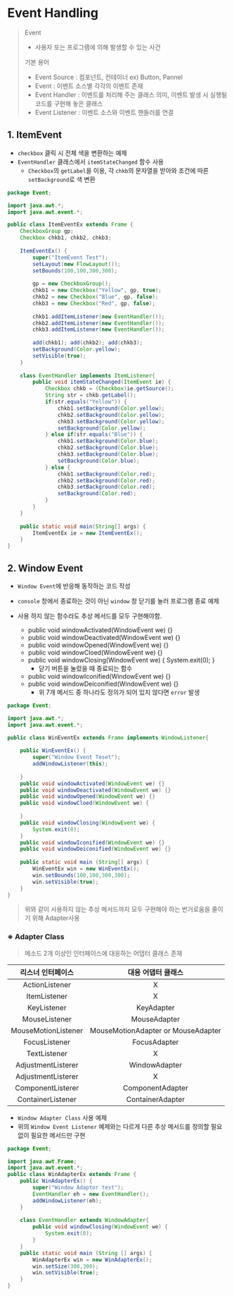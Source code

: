 # Event Handling

> Event
>
> - 사용자 또는 프로그램에 의해 발생할 수 있는 사건
>
> 기본 용어
>
> - Event Source : 컴포넌트, 컨테이너 ex) Button, Pannel
> - Event : 이벤트 소스별 각각의 이벤트 존재
> - Event Handler : 이벤트를 처리해 주는 클래스 의미, 이벤트 발생 시 실행될 코드를 구현해 놓은 클래스
> - Event Listener : 이벤트 소스와 이벤트 핸들러를 연결



## 1. ItemEvent

- `checkbox` 클릭 시 전체 색을 변환하는 예제
- `EventHandler` 클래스에서 `itemStateChanged` 함수 사용
  - `Checkbox`의 `getLabel`을 이용, 각 `chkb`의 문자열을 받아와 조건에 따른 `setBackground`로 색 변환

```java
package Event;

import java.awt.*;
import java.awt.event.*;

public class ItemEventEx extends Frame {
	CheckboxGroup gp;
	Checkbox chkb1, chkb2, chkb3; 
	
	ItemEventEx() {
		super("ItemEvent Test");
		setLayout(new FlowLayout());
		setBounds(100,100,300,300);
		
		gp = new CheckboxGroup();
		chkb1 = new Checkbox("Yellow", gp, true);
		chkb2 = new Checkbox("Blue", gp, false);
		chkb3 = new Checkbox("Red", gp, false);
		
		chkb1.addItemListener(new EventHandler());
		chkb2.addItemListener(new EventHandler());
		chkb3.addItemListener(new EventHandler());
		
		add(chkb1); add(chkb2); add(chkb3);
		setBackground(Color.yellow);
		setVisible(true);
	}
	
	class EventHandler implements ItemListener{
		public void itemStateChanged(ItemEvent ie) {
			Checkbox chkb = (Checkbox)ie.getSource();
			String str = chkb.getLabel();
			if(str.equals("Yellow")) {
				chkb1.setBackground(Color.yellow);
				chkb2.setBackground(Color.yellow);
				chkb3.setBackground(Color.yellow);
				setBackground(Color.yellow);
			} else if(str.equals("Blue")) {
				chkb1.setBackground(Color.blue);
				chkb2.setBackground(Color.blue);
				chkb3.setBackground(Color.blue);
				setBackground(Color.blue);
			} else {
				chkb1.setBackground(Color.red);
				chkb2.setBackground(Color.red);
				chkb3.setBackground(Color.red);
				setBackground(Color.red);
			}
		}
	}
	
	public static void main(String[] args) {
		ItemEventEx ie = new ItemEventEx();
	}
}
```



## 2. Window Event

- `Window Event`에 반응해 동작하는 코드 작성

- `console` 창에서 종료하는 것이 아닌 `window` 창 닫기를 눌러 프로그램 종료 예제

- 사용 하지 않는 함수라도 추상 메서드를 모두 구현해야함.
  - public void windowActivated(WindowEvent we) {}
  - public void windowDeactivated(WindowEvent we) {}
  - public void windowOpened(WindowEvent we) {}
  - public void windowCloed(WindowEvent we) {}
  - public void windowClosing(WindowEvent we) { System.exit(0); }
    - 닫기 버튼을 눌렀을 때 종료되는 함수
  - public void windowIconified(WindowEvent we) {}
  - public void windowDeiconified(WindowEvent we) {}
    - 위 7개 메서드 중 하나라도 정의가 되어 있지 않다면 `error` 발생

```java
package Event;

import java.awt.*;
import java.awt.event.*;

public class WinEventEx extends Frame implements WindowListener{
	
	public WinEventEx() {
		super("Window Event Teset");
		addWindowListener(this);
		
	}
	public void windowActivated(WindowEvent we) {}
	public void windowDeactivated(WindowEvent we) {}
	public void windowOpened(WindowEvent we) {}
	public void windowCloed(WindowEvent we) {
		
	}
	public void windowClosing(WindowEvent we) {
		System.exit(0);
	}
	public void windowIconified(WindowEvent we) {}
	public void windowDeiconified(WindowEvent we) {}
	
	public static void main (String[] args) {
		WinEventEx win = new WinEventEx();
		win.setBounds(100,100,300,300);
		win.setVisible(true);
	}
}

```

> 위와 같이 사용하지 않는 추상 메서드까지 모두 구현해야 하는 번거로움을 줄이기 위해 Adapter사용



### ※ Adapter Class

> 메소드 2개 이상인 인터페이스에 대응하는 어댑터 클래스 존재

|  리스너 인터페이스  |         대응 어댑터 클래스         |
| :-----------------: | :--------------------------------: |
|   ActionListener    |                 X                  |
|    ItemListener     |                 X                  |
|     KeyListener     |             KeyAdapter             |
|    MouseListener    |            MouseAdapter            |
| MouseMotionListener | MouseMotionAdapter or MouseAdapter |
|    FocusListener    |            FocusAdapter            |
|    TextListener     |                 X                  |
| AdjustmentListerer  |           WindowAdapter            |
| AdjustmentListerer  |                 X                  |
|  ComponentListerer  |          ComponentAdapter          |
|  ContainerListener  |          ContainerAdapter          |

- `Window Adapter Class` 사용 예제
- 위의 `Window Event Listener` 예제와는 다르게 다른 추상 메서드를 정의할 필요 없이 필요한 메서드만 구현

```java
package Event;

import java.awt.Frame;
import java.awt.event.*;
public class WinAdapterEx extends Frame {
	public WinAdapterEx() {
		super("Window Adaptor test");
		EventHandler eh = new EventHandler();
		addWindowListener(eh);
	}
	
	class EventHandler extends WindowAdapter{
		public void windowClosing(WindowEvent we) {
			System.exit(0);
		}
	}
	public static void main (String [] args) {
		WinAdapterEx win = new WinAdapterEx();
		win.setSize(300,300);
		win.setVisible(true);
	}
}
```

